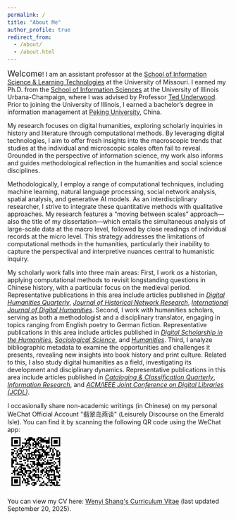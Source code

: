 ```yaml
---
permalink: /
title: "About Me"
author_profile: true
redirect_from: 
  - /about/
  - /about.html
---
```


<span style="font-size:18px;">Welcome</span>! I am an assistant professor at the [School of Information Science & Learning Technologies](https://cehd.missouri.edu/information-science-learning-technologies) at the University of Missouri. I earned my Ph.D. from the [School of Information Sciences](https://ischool.illinois.edu) at the University of Illinois Urbana-Champaign, where I was advised by Professor [Ted Underwood](https://ischool.illinois.edu/people/ted-underwood). Prior to joining the University of Illinois, I earned a bachelor’s degree in information management at [Peking University](https://english.pku.edu.cn/about.html), China.

My research focuses on digital humanities, exploring scholarly inquiries in history and literature through computational methods. By leveraging digital technologies, I aim to offer fresh insights into the macroscopic trends that studies at the individual and microscopic scales often fail to reveal. Grounded in the perspective of information science, my work also informs and guides methodological reflection in the humanities and social science disciplines.

Methodologically, I employ a range of computational techniques, including machine learning, natural language processing, social network analysis, spatial analysis, and generative AI models. As an interdisciplinary researcher, I strive to integrate these quantitative methods with qualitative approaches. My research features a “moving between scales” approach—also the title of my dissertation—which entails the simultaneous analysis of large-scale data at the macro level, followed by close readings of individual records at the micro level. This strategy addresses the limitations of computational methods in the humanities, particularly their inability to capture the perspectival and interpretive nuances central to humanistic inquiry.

My scholarly work falls into three main areas: First, I work <i>as</i> a historian, applying computational methods to revisit longstanding questions in Chinese history, with a particular focus on the medieval period. Representative publications in this area include articles published in [*Digital Humanities Quarterly*](https://www.digitalhumanities.org/dhq/vol/16/2/000613/000613.html), [*Journal of Historical Network Research*](https://doi.org/10.25517/jhnr.v5i1.126), [*International Journal of Digital Humanities*](https://doi.org/10.1007/s42803-022-00054-7). Second, I work <i>with</i> humanities scholars, serving as both a methodologist and a disciplinary translator, engaging in topics ranging from English poetry to German fiction. Representative publications in this area include articles published in [*Digital Scholarship in the Humanities*](https://doi.org/10.1093/llc/fqae008), [*Sociological Science*](https://doi.org/10.15195/v9.a8), and [*Humanities*](https://doi.org/10.3390/h14030061). Third, I analyze bibliographic metadata to examine the opportunities and challenges it presents, revealing new insights into book history and print culture. Related to this, I also study digital humanities as a field, investigating its development and disciplinary dynamics. Representative publications in this area include articles published in [*Cataloging & Classification Quarterly*](https://doi.org/10.1080/01639374.2022.2148800), [*Information Research*](https://doi.org/10.47989/ir30iConf47242), and [*ACM/IEEE Joint Conference on Digital Libraries (JCDL)*](https://doi.org/10.1109/JCDL57899.2023.00059).

I occasionally share non-academic writings (in Chinese) on my personal WeChat Official Account "翡翠岛燕谈" (Leisurely Discourse on the Emerald Isle). You can find it by scanning the following QR code using the WeChat app:<br>
![翡翠岛燕谈](/images/Emerald-Isle.png)

You can view my CV here: [Wenyi Shang's Curriculum Vitae](../files/CV.pdf) (last updated September 20, 2025).
